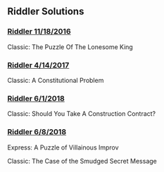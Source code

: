 ## Riddler Solutions

### [Riddler 11/18/2016](2016-11-18/)

Classic: The Puzzle Of The Lonesome King

### [Riddler 4/14/2017](2017-04-14/)

Classic: A Constitutional Problem

### [Riddler 6/1/2018](2018-06-01/)

Classic: Should You Take A Construction Contract?

### [Riddler 6/8/2018](2018-06-08/)

Express: A Puzzle of Villainous Improv

Classic: The Case of the Smudged Secret Message